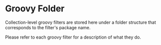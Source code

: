 # Groovy Folder

Collection-level groovy filters are stored here under a folder structure that corresponds to the filter's package name.

Please refer to each groovy filter for a description of what they do.
